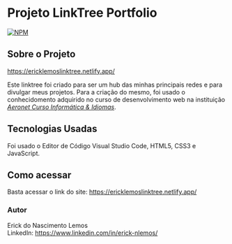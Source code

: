 # Projeto LinkTree Portfolio 

[![NPM](https://img.shields.io/npm/l/react)](https://github.com/Erick-nLemos/projeto-linktree-portf-lio/blob/main/LICENSE)

## Sobre o Projeto

https://ericklemoslinktree.netlify.app/

Este linktree foi criado para ser um hub das minhas principais redes e para divulgar meus projetos.
Para a criação do mesmo, foi usado o conhecidomento adquirido no curso de desenvolvimento web na instituição [*Aeronet Curso Informática & Idiomas*](https://aeronetcursos.com.br/).

## Tecnologias Usadas

Foi usado o Editor de Código Visual Studio Code, HTML5, CSS3 e JavaScript.

## Como acessar

Basta acessar o link do site: https://ericklemoslinktree.netlify.app/

### Autor

Erick do Nascimento Lemos<br>
LinkedIn: https://www.linkedin.com/in/erick-nlemos/
